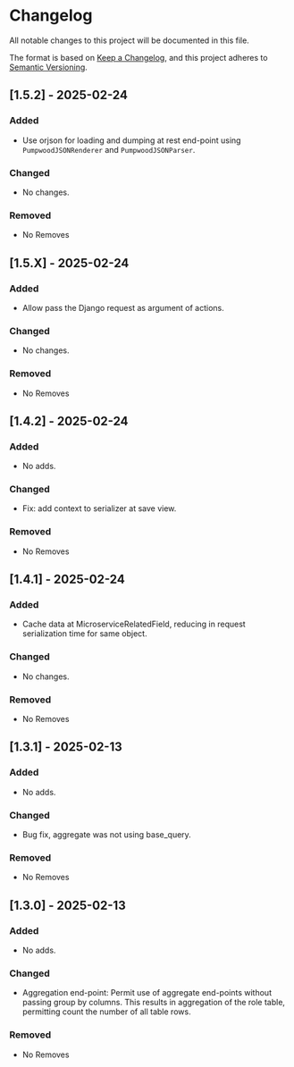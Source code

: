 # Changelog

All notable changes to this project will be documented in this file.

The format is based on [Keep a Changelog](https://keepachangelog.com/en/1.1.0/),
and this project adheres to [Semantic Versioning](https://semver.org/spec/v2.0.0.html).

## [1.5.2] - 2025-02-24

### Added
- Use orjson for loading and dumping at rest end-point using
  `PumpwoodJSONRenderer` and `PumpwoodJSONParser`.


### Changed
- No changes.

### Removed
- No Removes

## [1.5.X] - 2025-02-24

### Added
- Allow pass the Django request as argument of actions.

### Changed
- No changes.

### Removed
- No Removes

## [1.4.2] - 2025-02-24

### Added
- No adds.

### Changed
- Fix: add context to serializer at save view.

### Removed
- No Removes

## [1.4.1] - 2025-02-24

### Added
- Cache data at MicroserviceRelatedField, reducing in request serialization
  time for same object.

### Changed
- No changes.

### Removed

- No Removes

## [1.3.1] - 2025-02-13

### Added

- No adds.

### Changed
- Bug fix, aggregate was not using base_query.

### Removed

- No Removes


## [1.3.0] - 2025-02-13

### Added

- No adds.

### Changed
- Aggregation end-point: Permit use of aggregate end-points without passing
  group by columns. This results in aggregation of the role table, permitting
  count the number of all table rows.

### Removed

- No Removes
